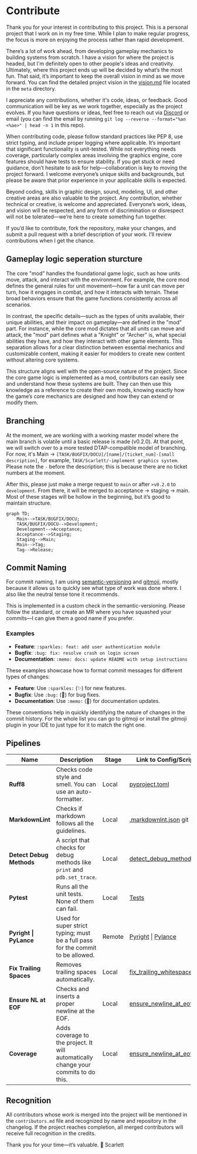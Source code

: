 # Contribute

Thank you for your interest in contributing to this project. This is a personal project that I work on in my free time. While I plan to make regular progress, the focus is more on enjoying the process rather than rapid development.

There’s a lot of work ahead, from developing gameplay mechanics to building systems from scratch. I have a vision for where the project is headed, but I'm definitely open to other people's ideas and creativity. Ultimately, where this project ends up will be decided by what’s the most fun. That said, it’s important to keep the overall vision in mind as we move forward. You can find the detailed project vision in the [vision.md](meta/vision.md) file located in the `meta` directory.

I appreciate any contributions, whether it's code, ideas, or feedback. Good communication will be key as we work together, especially as the project evolves. If you have questions or ideas, feel free to reach out via [Discord](https://discord.gg/dzFgPC4U) or email (you can find the email by running `git log --reverse --format="%an <%ae>" | head -n 1` in this repo).

When contributing code, please follow standard practices like PEP 8, use strict typing, and include proper logging where applicable. It’s important that significant functionality is unit-tested. While not everything needs coverage, particularly complex areas involving the graphics engine, core features should have tests to ensure stability. If you get stuck or need guidance, don’t hesitate to ask for help—collaboration is key to moving the project forward. I welcome everyone’s unique skills and backgrounds, but please be aware that prior experience in your applicable skills is expected.

Beyond coding, skills in graphic design, sound, modeling, UI, and other creative areas are also valuable to the project. Any contribution, whether technical or creative, is welcome and appreciated. Everyone’s work, ideas, and vision will be respected, and any form of discrimination or disrespect will not be tolerated—we’re here to create something fun together.

If you’d like to contribute, fork the repository, make your changes, and submit a pull request with a brief description of your work. I’ll review contributions when I get the chance.

## Gameplay logic seperation sturcture

The core "mod" handles the foundational game logic, such as how units move, attack, and interact with the environment. For example, the core mod defines the general rules for unit movement—how far a unit can move per turn, how it engages in combat, and how it interacts with terrain. These broad behaviors ensure that the game functions consistently across all scenarios.

In contrast, the specific details—such as the types of units available, their unique abilities, and their impact on gameplay—are defined in the "mod" part. For instance, while the core mod dictates that all units can move and attack, the "mod" part defines what a "Knight" or "Archer" is, what special abilities they have, and how they interact with other game elements. This separation allows for a clear distinction between essential mechanics and customizable content, making it easier for modders to create new content without altering core systems.

This structure aligns well with the open-source nature of the project. Since the core game logic is implemented as a mod, contributors can easily see and understand how these systems are built. They can then use this knowledge as a reference to create their own mods, knowing exactly how the game’s core mechanics are designed and how they can extend or modify them.

## Branching

At the moment, we are working with a working master model where the main branch is volatile until a basic release is made (v0.2.0). At that point, we will switch over to a more tested DTAP-compatible model of branching. For now, it's Main -> `[TASK/BUGFIX/DOCU]/[name]/[ticket_num]-[small description]`, for example, `TASK/Scarlett/-implement graphics system`. Please note the `-` before the description; this is because there are no ticket numbers at the moment.

After this, please just make a merge request to `main` or after `>v0.2.0` to `development`. From there, it will be merged to acceptance -> staging -> main. Most of these stages will be hollow in the beginning, but it’s good to maintain structure.

```mermaid
graph TD;
    Main-->TASK/BUGFIX/DOCU;
    TASK/BUGFIX/DOCU-->Development;
    Development-->Acceptance;
    Acceptance-->Staging;
    Staging-->Main;
    Main-->Tag;
    Tag-->Release;
```

## Commit Naming

For commit naming, I am using [semantic-versioning](https://python-semantic-release.readthedocs.io/en/latest/index.html) and [gitmoji](https://github.com/carloscuesta/gitmoji), mostly because it allows us to quickly see what type of work was done where. I also like the neutral tense tone it recommends.

This is implemented in a custom check in the semantic-versioning. Please follow the standard, or create an MR where you have squashed your commits—I can give them a good name if you prefer.

### Examples

- **Feature**: `:sparkles: feat: add user authentication module`
- **Bugfix**: `:bug: fix: resolve crash on login screen`
- **Documentation**: `:memo: docs: update README with setup instructions`

These examples showcase how to format commit messages for different types of changes:

- **Feature**: Use `:sparkles:` (✨) for new features.
- **Bugfix**: Use `:bug:` (🐛) for bug fixes.
- **Documentation**: Use `:memo:` (📝) for documentation updates.

These conventions help in quickly identifying the nature of changes in the commit history.
For the whole list you can go to gitmoji or install the gitmoji plugin in your IDE to just type for it to match the right one.

## Pipelines

| Name                     | Description                                                                         | Stage  | Link to Config/Script                                                                                                                      |
| ------------------------ | ----------------------------------------------------------------------------------- | ------ | ------------------------------------------------------------------------------------------------------------------------------------------ |
| **Ruff8**                | Checks code style and smell. You can use an auto-formatter.                         | Local  | [pyproject.toml](config/pyproject.toml)                                                                                                    |
| **MarkdownLint**         | Checks if markdown follows all the guidelines.                                      | Local  | [.markdownlnt.json](.markdownlnt.json)                                                                      git                            |
| **Detect Debug Methods** | A script that checks for debug methods like `print` and `pdb.set_trace`.            | Local  | [detect_debug_methods.py](hooks/detect_debug_methods.py)                                                                                   |
| **Pytest**               | Runs all the unit tests. None of them can fail.                                     | Local  | [Tests](tests/)                                                                                                                            |
| **Pyright \| PyLance**   | Used for super strict typing; must be a full pass for the commit to be allowed.     | Remote | [Pyright](https://github.com/microsoft/pyright) \| [Pylance](https://marketplace.visualstudio.com/items?itemName=ms-python.vscode-pylance) |
| **Fix Trailing Spaces**  | Removes trailing spaces automatically.                                              | Local  | [fix_trailing_whitespace.sh](hooks/pre-commit.sh:fix_trailing_whitespace)                                                                  |
| **Ensure NL at EOF**     | Checks and inserts a proper newline at the EOF.                                     | Local  | [ensure_newline_at_eof.sh](hooks/pre-commit.sh:ensure_newline_at_eof)                                                                      |
| **Coverage**             | Adds coverage to the project. It will automatically change your commits to do this. | Local  | [ensure_newline_at_eof.sh](hooks/pre-commit.sh:ensure_newline_at_eof)                                                                      |

## Recognition

All contributors whose work is merged into the project will be mentioned in the `contributors.md` file and recognized by name and repository in the changelog. If the project reaches completion, all merged contributors will receive full recognition in the credits.

Thank you for your time—it’s valuable.
💜 Scarlett
